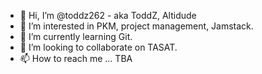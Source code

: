 - 👋 Hi, I’m @toddz262 - aka ToddZ, Altidude
- 👀 I’m interested in PKM, project management, Jamstack.
- 🌱 I’m currently learning Git.
- 💞️ I’m looking to collaborate on TASAT.
- 📫 How to reach me ... TBA

<!---
toddz262/toddz262 is a ✨ special ✨ repository because its `README.md` (this file) appears on your GitHub profile.
You can click the Preview link to take a look at your changes.
--->
